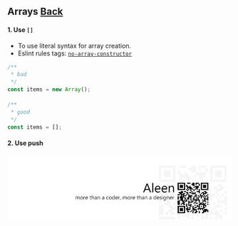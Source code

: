 ## Arrays [**Back**](./../README.md)

#### 1. Use `[]`

- To use literal syntax for array creation.
- Eslint rules tags: [`no-array-constructor`](http://eslint.org/docs/rules/no-array-constructor.html)

```js
/**
 * bad
 */
const items = new Array();

/**
 * good
 */
const items = [];
```

#### 2. Use push


<a href="http://aleen42.github.io/" target="_blank" ><img src="./../pic/tail.gif"></a>